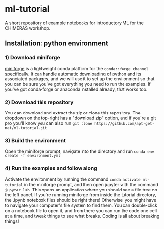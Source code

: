 # ml-tutorial
A short repository of example notebooks for introductory ML for the CHIMERAS workshop.

## Installation: python environment
### 1) Download miniforge
[miniforge](https://conda-forge.org/download/) is a lightweight conda platform for the ```conda::forge channel``` specifically. It can handle automatic downloading of python and its associated packages, and we will use it to set up the environment so that you can be sure you've got everything you need to run the examples. If you've got conda-forge or anaconda installed already, that works too.

### 2) Download this repository
You can download and extract the zip or clone this repository. The dropdown on the top-right has a "download zip" option, and if you're a git pro you'll know you can also run ```git clone https://github.com/apt-get-nat/ml-tutorial.git```

### 3) Build the environment
Open the miniforge prompt, navigate into the directory and run ```conda env create -f environment.yml```

### 4) Run the examples and follow along
Activate the environment by running the command ```conda activate ml-tutorial``` in the miniforge prompt, and then open jupyter with the command ```jupyter lab```. This opens an application where you should see a file tree on the left panel. If you're running miniforge from inside the tutorial directory, the .ipynb notebook files should be right there! Otherwise, you might have to navigate your computer's file system to find them. You can double-click on a notebook file to open it, and from there you can run the code one cell at a time, and tweak things to see what breaks. Coding is all about breaking things!
